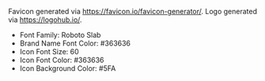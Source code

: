 Favicon generated via <https://favicon.io/favicon-generator/>.
Logo generated via <https://logohub.io/>.

- Font Family: Roboto Slab
- Brand Name Font Color: #363636
- Icon Font Size: 60
- Icon Font Color: #363636
- Icon Background Color: #5FA
